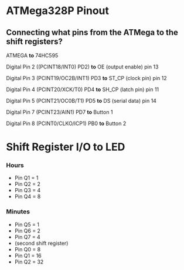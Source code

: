 # ATMega328P Pinout
## Connecting what pins from the ATMega to the shift registers?

ATMEGA **to** 74HC595

Digital Pin 2 ((PCINT18/INT0) PD2) **to** OE (output enable) pin 13

Digital Pin 3 (PCINT19/OC2B/INT1) PD3 **to** ST_CP (clock pin) pin 12

Digital Pin 4 (PCINT20/XCK/T0) PD4 **to** SH_CP (latch pin) pin 11

Digital Pin 5 (PCINT21/OC0B/T1) PD5 **to** DS (serial data) pin 14

Digital Pin 7 (PCINT23/AIN1) PD7 **to** Button 1

Digital Pin 8 (PCINT0/CLKO/ICP1) PB0 **to** Button 2



# Shift Register I/O to LED

### Hours

- Pin Q1 = 1
- Pin Q2 = 2
- Pin Q3 = 4
- Pin Q4 = 8

### Minutes

- Pin Q5 = 1
- Pin Q6 = 2
- Pin Q7 = 4
- (second shift register)
- Pin Q0 = 8
- Pin Q1 = 16
- Pin Q2 = 32
